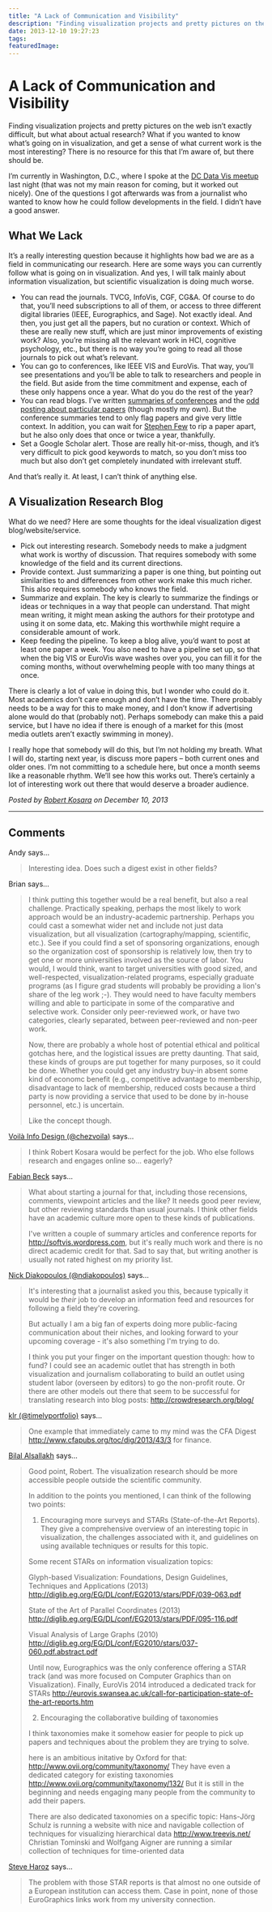 ```yaml
---
title: "A Lack of Communication and Visibility"
description: "Finding visualization projects and pretty pictures on the web isn’t exactly difficult, but what about actual research? What if you wanted to know what’s going on in visualization, and get a sense of what current work is the most interesting? There is no resource for this that I’m aware of, but there should be."
date: 2013-12-10 19:27:23
tags: 
featuredImage: 
---
```


# A Lack of Communication and Visibility

Finding visualization projects and pretty pictures on the web isn’t exactly difficult, but what about actual research? What if you wanted to know what’s going on in visualization, and get a sense of what current work is the most interesting? There is no resource for this that I’m aware of, but there should be.

I’m currently in Washington, D.C., where I spoke at the <a href="http://www.meetup.com/Data-Visualization-DC/events/153228162/">DC Data Vis meetup</a> last night (that was not my main reason for coming, but it worked out nicely). One of the questions I got afterwards was from a journalist who wanted to know how he could follow developments in the field. I didn’t have a good answer.

## What We Lack

It’s a really interesting question because it highlights how bad we are as a field in communicating our research. Here are some ways you can currently follow what is going on in visualization. And yes, I will talk mainly about information visualization, but scientific visualization is doing much worse.

<ul>
	<li>You can read the journals. TVCG, InfoVis, CGF, CG&amp;A. Of course to do that, you’ll need subscriptions to all of them, or access to three different digital libraries (IEEE, Eurographics, and Sage). Not exactly ideal. And then, you just get all the papers, but no curation or context. Which of these are really new stuff, which are just minor improvements of existing work? Also, you’re missing all the relevant work in HCI, cognitive psychology, etc., but there is no way you’re going to read all those journals to pick out what’s relevant.</li>
	<li>You can go to conferences, like IEEE VIS and EuroVis. That way, you’ll see presentations and you’ll be able to talk to researchers and people in the field. But aside from the time commitment and expense, each of these only happens once a year. What do you do the rest of the year?</li>
	<li>You can read blogs. I’ve written <a href="/tag/conference">summaries of conferences</a> and the <a href="/section/papers">odd posting about particular papers</a> (though mostly my own). But the conference summaries tend to only flag papers and give very little context. In addition, you can wait for <a href="http://www.perceptualedge.com/blog/">Stephen Few</a> to rip a paper apart, but he also only does that once or twice a year, thankfully.</li>
	<li>Set a Google Scholar alert. Those are really hit-or-miss, though, and it’s very difficult to pick good keywords to match, so you don’t miss too much but also don’t get completely inundated with irrelevant stuff.</li>
</ul>

And that’s really it. At least, I can’t think of anything else.

## A Visualization Research Blog

What do we need? Here are some thoughts for the ideal visualization digest blog/website/service.
<ul>
	<li>Pick out interesting research. Somebody needs to make a judgment what work is worthy of discussion. That requires somebody with some knowledge of the field and its current directions.</li>
	<li>Provide context. Just summarizing a paper is one thing, but pointing out similarities to and differences from other work make this much richer. This also requires somebody who knows the field.</li>
	<li>Summarize and explain. The key is clearly to summarize the findings or ideas or techniques in a way that people can understand. That might mean writing, it might mean asking the authors for their prototype and using it on some data, etc. Making this worthwhile might require a considerable amount of work.</li>
	<li>Keep feeding the pipeline. To keep a blog alive, you’d want to post at least one paper a week. You also need to have a pipeline set up, so that when the big VIS or EuroVis wave washes over you, you can fill it for the coming months, without overwhelming people with too many things at once.</li>
</ul>
There is clearly a lot of value in doing this, but I wonder who could do it. Most academics don’t care enough and don’t have the time. There probably needs to be a way for this to make money, and I don’t know if advertising alone would do that (probably not). Perhaps somebody can make this a paid service, but I have no idea if there is enough of a market for this (most media outlets aren’t exactly swimming in money).

I really hope that somebody will do this, but I’m not holding my breath. What I will do, starting next year, is discuss more papers – both current ones and older ones. I’m not committing to a schedule here, but once a month seems like a reasonable rhythm. We’ll see how this works out. There’s certainly a lot of interesting work out there that would deserve a broader audience.


_Posted by <a href="/about">Robert Kosara</a> on December 10, 2013_


<aside class="comments">

---
## Comments

Andy says…
>	Interesting idea. Does such a digest exist in other fields?

Brian says…
>	I think putting this together would be a real benefit, but also a real challenge.  Practically speaking, perhaps the most likely to work approach would be an industry-academic partnership.  Perhaps you could cast a somewhat wider net and include not just data visualization, but all visualization (cartography/mapping, scientific, etc.).  See if you could find a set of sponsoring organizations, enough so the organization cost of sponsorship is relatively low, then try to get one or more universities involved as the source of labor.  You would, I would think, want to target universities with good sized, and well-respected, visualization-related programs, especially graduate programs (as I figure grad students will probably be providing a lion's share of the leg work ;-).  They would need to have faculty members willing and able to participate in some of the comparative and selective work.  Consider only peer-reviewed work, or have two categories, clearly separated, between peer-reviewed and non-peer work.
>	
>	Now, there are probably a whole host of potential ethical and political gotchas here, and the logistical issues are pretty daunting.  That said, these kinds of groups are put together for many purposes, so it could be done.  Whether you could get any industry buy-in absent some kind of economc benefit (e.g., competitive advantage to membership, disadvantage to lack of membership, reduced costs because a third party is now providing a service that used to be done by in-house personnel, etc.) is uncertain.
>	
>	Like the concept though.

<a href="http://twitter.com/chezvoila" rel="nofollow noopener" target="_blank">Voilà Info Design (@chezvoila)</a> says…
>	I think Robert Kosara would be perfect for the job. Who else follows research and engages online so... eagerly?

<a href="http://research.fbeck.com" rel="nofollow noopener" target="_blank">Fabian Beck</a> says…
>	What about starting a journal for that, including those recensions, comments, viewpoint articles and the like? It needs good peer review, but other reviewing standards than usual journals. I think other fields have an academic culture more open to these kinds of publications.
>	
>	I've written a couple of summary articles and conference reports for http://softvis.wordpress.com, but it's really much work and there is no direct academic credit for that. Sad to say that, but writing another is usually not rated highest on my priority list.

<a href="http://twitter.com/ndiakopoulos" rel="nofollow noopener" target="_blank">Nick Diakopoulos (@ndiakopoulos)</a> says…
>	It's interesting that a journalist asked you this, because typically it would be *their* job to develop an information feed and resources for following a field they're covering. 
>	
>	But actually I am a big fan of experts doing more public-facing communication about their niches, and looking forward to your upcoming coverage - it's also something I'm trying to do. 
>	
>	I think you put your finger on the important question though: how to fund? I could see an academic outlet that has strength in both visualization and journalism collaborating to build an outlet using student labor (overseen by editors) to go the non-profit route. Or there are other models out there that seem to be successful for translating research into blog posts: http://crowdresearch.org/blog/

<a href="http://twitter.com/timelyportfolio" rel="nofollow noopener" target="_blank">klr (@timelyportfolio)</a> says…
>	One example that immediately came to my mind was the CFA Digest http://www.cfapubs.org/toc/dig/2013/43/3 for finance.

<a href="http://www.cvast.tuwien.ac.at/~bilal" rel="nofollow noopener" target="_blank">Bilal Alsallakh</a> says…
>	Good point, Robert. The visualization research should be more accessible people outside the scientific community.
>	
>	In addition to the points you mentioned, I can think of the following two points:
>	
>	1. Encouraging more surveys and STARs (State-of-the-Art Reports).
>	They give a comprehensive overview of an interesting topic in visualization, the challenges associated with it, and guidelines on using available techniques or results for this topic.
>	
>	Some recent STARs on information visualization topics:
>	
>	Glyph-based Visualization: Foundations, Design Guidelines, Techniques and Applications (2013)
>	http://diglib.eg.org/EG/DL/conf/EG2013/stars/PDF/039-063.pdf
>	
>	State of the Art of Parallel Coordinates (2013)
>	http://diglib.eg.org/EG/DL/conf/EG2013/stars/PDF/095-116.pdf
>	
>	Visual Analysis of Large Graphs (2010)
>	http://diglib.eg.org/EG/DL/conf/EG2010/stars/037-060.pdf.abstract.pdf 
>	
>	Until now, Eurographics was the only conference offering a STAR track (and was more focused on Computer Graphics than on Visualization).
>	Finally, EuroVis 2014 introduced a dedicated track for STARs
>	http://eurovis.swansea.ac.uk/call-for-participation-state-of-the-art-reports.htm
>	
>	
>	2. Encouraging the collaborative building of taxonomies
>	
>	I think taxonomies make it somehow easier for people to pick up papers and techniques about the problem they are trying to solve.
>	
>	here is an ambitious initative by Oxford for that: http://www.ovii.org/community/taxonomy/
>	They have even a dedicated category for existing taxonomies http://www.ovii.org/community/taxonomy/132/
>	But it is still in the beginning and needs engaging many people from the community to add their papers.
>	
>	There are also dedicated taxonomies on a specific topic:
>	Hans-Jörg Schulz is running a website with nice and navigable collection of techniques for visualizing hierarchical data http://www.treevis.net/
>	Christian Tominski and Wolfgang Aigner are running a similar collection of techniques for time-oriented data

<a href="http://steveharoz.com" rel="nofollow noopener" target="_blank">Steve Haroz</a> says…
>	The problem with those STAR reports is that almost no one outside of a European institution can access them. Case in point, none of those EuroGraphics links work from my university connection.

</aside>

